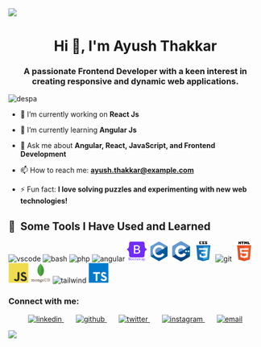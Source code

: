 <img src="https://capsule-render.vercel.app/api?type=wave&color=auto&height=300&section=header&text=Hey,%20Everyone&fontSize=90" />

<h1 align="center">Hi 👋, I'm Ayush Thakkar</h1>
<h3 align="center">A passionate Frontend Developer with a keen interest in creating responsive and dynamic web applications.</h3>

<p align="left"> <img src="https://komarev.com/ghpvc/?username=despa&label=Profile%20views&color=0e75b6&style=flat" alt="despa" /> </p>

- 🔭 I’m currently working on **React Js**

- 🌱 I’m currently learning **Angular Js**

- 💬 Ask me about **Angular, React, JavaScript, and Frontend Development**

- 📫 How to reach me: **ayush.thakkar@example.com**

- ⚡ Fun fact: **I love solving puzzles and experimenting with new web technologies!**

<h2> 🚀 &nbsp;Some Tools I Have Used and Learned</h2>
<p align="left">
  <img src="https://cdn.jsdelivr.net/gh/devicons/devicon/icons/vscode/vscode-original.svg" alt="vscode" width="45" height="45"/>
  <img src="https://cdn.jsdelivr.net/gh/devicons/devicon/icons/bash/bash-original.svg" alt="bash" width="45" height="45"/>
  <img src="https://cdn.jsdelivr.net/gh/devicons/devicon/icons/php/php-original.svg" alt="php" width="45" height="45"/>
  <img src="https://angular.io/assets/images/logos/angular/angular.svg" alt="angular" width="40" height="40"/> 
  <img src="https://raw.githubusercontent.com/devicons/devicon/master/icons/bootstrap/bootstrap-plain-wordmark.svg" alt="bootstrap" width="40" height="40"/> 
  <img src="https://raw.githubusercontent.com/devicons/devicon/master/icons/c/c-original.svg" alt="c" width="40" height="40"/> 
  <img src="https://raw.githubusercontent.com/devicons/devicon/master/icons/cplusplus/cplusplus-original.svg" alt="cplusplus" width="40" height="40"/> 
  <img src="https://raw.githubusercontent.com/devicons/devicon/master/icons/css3/css3-original-wordmark.svg" alt="css3" width="40" height="40"/> 
  <img src="https://www.vectorlogo.zone/logos/git-scm/git-scm-icon.svg" alt="git" width="40" height="40"/> 
  <img src="https://raw.githubusercontent.com/devicons/devicon/master/icons/html5/html5-original-wordmark.svg" alt="html5" width="40" height="40"/> 
  <img src="https://raw.githubusercontent.com/devicons/devicon/master/icons/javascript/javascript-original.svg" alt="javascript" width="40" height="40"/> 
  <img src="https://raw.githubusercontent.com/devicons/devicon/master/icons/mongodb/mongodb-original-wordmark.svg" alt="mongodb" width="40" height="40"/> 
  <img src="https://www.vectorlogo.zone/logos/tailwindcss/tailwindcss-icon.svg" alt="tailwind" width="40" height="40"/> 
  <img src="https://raw.githubusercontent.com/devicons/devicon/master/icons/typescript/typescript-original.svg" alt="typescript" width="40" height="40"/> 
</p>

<h3>Connect with me:</h3>
<p align="center">
<a href="https://www.linkedin.com/in/ayush-thakkar">
  <img src="https://cdn-icons-png.flaticon.com/512/174/174857.png" alt="linkedin" height="40" width="40" />
</a> &nbsp &nbsp &nbsp
<a href="https://github.com/ayush-thakkar">
  <img src="https://cdn-icons-png.flaticon.com/512/25/25231.png" alt="github" height="40" width="40" />
</a> &nbsp &nbsp &nbsp
<a href="https://twitter.com/ayush_thakkar">
  <img src="https://cdn-icons-png.flaticon.com/512/733/733579.png" alt="twitter" height="40" width="40" />
</a> &nbsp &nbsp &nbsp
<a href="https://www.instagram.com/ayush/">
  <img src="https://user-images.githubusercontent.com/46517096/166974368-9798f39f-1f46-499c-b14e-81f0a3f83a06.png" alt="instagram" height="40" width="40" />
</a> &nbsp &nbsp &nbsp
<a href="mailto:ayush.thakkar@example.com">
  <img src="https://cdn-icons-png.flaticon.com/512/732/732200.png" alt="email" height="40" width="40" />
</a>
</p>


<img src="https://capsule-render.vercel.app/api?type=rect&color=auto&height=300&section=footer&text=Thank%20You&fontSize=90" />
